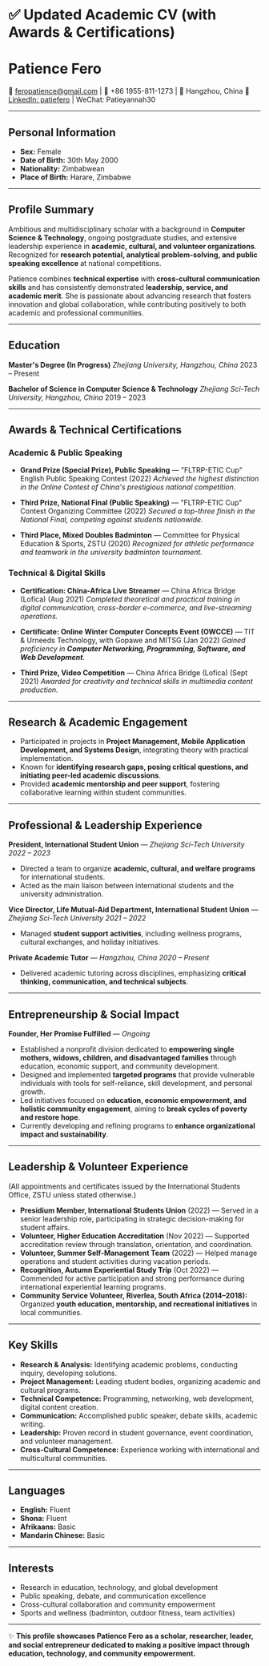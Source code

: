 # ✅ Updated Academic CV (with Awards & Certifications)

# **Patience Fero**

📧 [feropatience@gmail.com](mailto:feropatience@gmail.com) | 📱 +86 1955-811-1273 | 📍 Hangzhou, China
🔗 [LinkedIn: patiefero](https://linkedin.com/in/patiefero) | WeChat: Patieyannah30

---

## **Personal Information**

- **Sex:** Female
- **Date of Birth:** 30th May 2000
- **Nationality:** Zimbabwean
- **Place of Birth:** Harare, Zimbabwe

---

## **Profile Summary**

Ambitious and multidisciplinary scholar with a background in **Computer Science & Technology**, ongoing postgraduate studies, and extensive leadership experience in **academic, cultural, and volunteer organizations**. Recognized for **research potential, analytical problem-solving, and public speaking excellence** at national competitions.

Patience combines **technical expertise** with **cross-cultural communication skills** and has consistently demonstrated **leadership, service, and academic merit**. She is passionate about advancing research that fosters innovation and global collaboration, while contributing positively to both academic and professional communities.

---

## **Education**

**Master's Degree (In Progress)**
_Zhejiang University, Hangzhou, China_
2023 – Present

**Bachelor of Science in Computer Science & Technology**
_Zhejiang Sci-Tech University, Hangzhou, China_
2019 – 2023

---

## **Awards & Technical Certifications**

### **Academic & Public Speaking**

- **Grand Prize (Special Prize), Public Speaking** — "FLTRP-ETIC Cup" English Public Speaking Contest (2022)
  _Achieved the highest distinction in the Online Contest of China's prestigious national competition._

- **Third Prize, National Final (Public Speaking)** — "FLTRP-ETIC Cup" Contest Organizing Committee (2022)
  _Secured a top-three finish in the National Final, competing against students nationwide._

- **Third Place, Mixed Doubles Badminton** — Committee for Physical Education & Sports, ZSTU (2020)
  _Recognized for athletic performance and teamwork in the university badminton tournament._

### **Technical & Digital Skills**

- **Certification: China-Africa Live Streamer** — China Africa Bridge (Lofica) (Aug 2021)
  _Completed theoretical and practical training in digital communication, cross-border e-commerce, and live-streaming operations._

- **Certificate: Online Winter Computer Concepts Event (OWCCE)** — TIT & Urneeds Technology, with Gopawe and MITSG (Jan 2022)
  _Gained proficiency in **Computer Networking, Programming, Software, and Web Development**._

- **Third Prize, Video Competition** — China Africa Bridge (Lofica) (Sept 2021)
  _Awarded for creativity and technical skills in multimedia content production._

---

## **Research & Academic Engagement**

- Participated in projects in **Project Management, Mobile Application Development, and Systems Design**, integrating theory with practical implementation.
- Known for **identifying research gaps, posing critical questions, and initiating peer-led academic discussions**.
- Provided **academic mentorship and peer support**, fostering collaborative learning within student communities.

---

## **Professional & Leadership Experience**

**President, International Student Union** — _Zhejiang Sci-Tech University_
_2022 – 2023_

- Directed a team to organize **academic, cultural, and welfare programs** for international students.
- Acted as the main liaison between international students and the university administration.

**Vice Director, Life Mutual-Aid Department, International Student Union** — _Zhejiang Sci-Tech University_
_2021 – 2022_

- Managed **student support activities**, including wellness programs, cultural exchanges, and holiday initiatives.

**Private Academic Tutor** — _Hangzhou, China_
_2020 – Present_

- Delivered academic tutoring across disciplines, emphasizing **critical thinking, communication, and technical subjects**.

---

## **Entrepreneurship & Social Impact**

**Founder, Her Promise Fulfilled** — _Ongoing_

- Established a nonprofit division dedicated to **empowering single mothers, widows, children, and disadvantaged families** through education, economic support, and community development.
- Designed and implemented **targeted programs** that provide vulnerable individuals with tools for self-reliance, skill development, and personal growth.
- Led initiatives focused on **education, economic empowerment, and holistic community engagement**, aiming to **break cycles of poverty and restore hope**.
- Currently developing and refining programs to **enhance organizational impact and sustainability**.

---

## **Leadership & Volunteer Experience**

(All appointments and certificates issued by the International Students Office, ZSTU unless stated otherwise.)

- **Presidium Member, International Students Union** (2022) — Served in a senior leadership role, participating in strategic decision-making for student affairs.
- **Volunteer, Higher Education Accreditation** (Nov 2022) — Supported accreditation review through translation, orientation, and coordination.
- **Volunteer, Summer Self-Management Team** (2022) — Helped manage operations and student activities during vacation periods.
- **Recognition, Autumn Experiential Study Trip** (Oct 2022) — Commended for active participation and strong performance during international experiential learning programs.
- **Community Service Volunteer, Riverlea, South Africa (2014–2018):** Organized **youth education, mentorship, and recreational initiatives** in local communities.

---

## **Key Skills**

- **Research & Analysis:** Identifying academic problems, conducting inquiry, developing solutions.
- **Project Management:** Leading student bodies, organizing academic and cultural programs.
- **Technical Competence:** Programming, networking, web development, digital content creation.
- **Communication:** Accomplished public speaker, debate skills, academic writing.
- **Leadership:** Proven record in student governance, event coordination, and volunteer management.
- **Cross-Cultural Competence:** Experience working with international and multicultural communities.

---

## **Languages**

- **English:** Fluent
- **Shona:** Fluent
- **Afrikaans:** Basic
- **Mandarin Chinese:** Basic

---

## **Interests**

- Research in education, technology, and global development
- Public speaking, debate, and communication excellence
- Cross-cultural collaboration and community empowerment
- Sports and wellness (badminton, outdoor fitness, team activities)

---

✨ **This profile showcases Patience Fero as a scholar, researcher, leader, and social entrepreneur dedicated to making a positive impact through education, technology, and community empowerment.**
